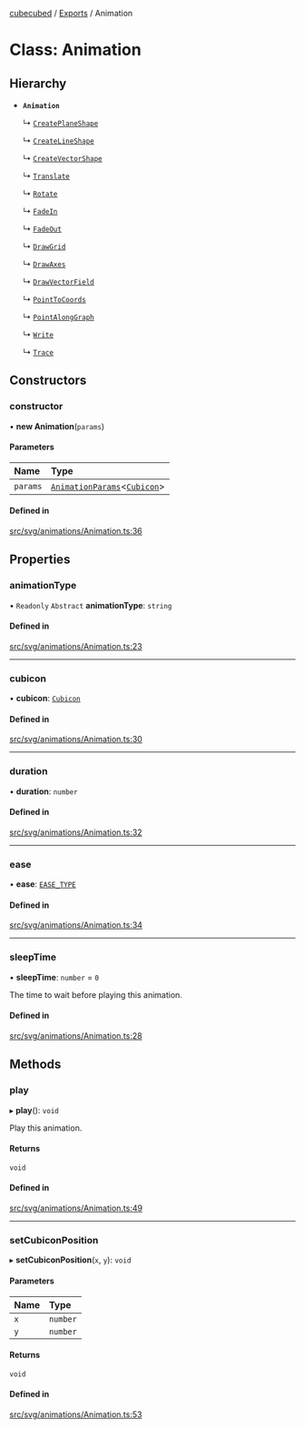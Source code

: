 [cubecubed](/reference/README.md) / [Exports](/reference/modules.md) / Animation

# Class: Animation

## Hierarchy

- **`Animation`**

  ↳ [`CreatePlaneShape`](/reference/classes/CreatePlaneShape.md)

  ↳ [`CreateLineShape`](/reference/classes/CreateLineShape.md)

  ↳ [`CreateVectorShape`](/reference/classes/CreateVectorShape.md)

  ↳ [`Translate`](/reference/classes/Translate.md)

  ↳ [`Rotate`](/reference/classes/Rotate.md)

  ↳ [`FadeIn`](/reference/classes/FadeIn.md)

  ↳ [`FadeOut`](/reference/classes/FadeOut.md)

  ↳ [`DrawGrid`](/reference/classes/DrawGrid.md)

  ↳ [`DrawAxes`](/reference/classes/DrawAxes.md)

  ↳ [`DrawVectorField`](/reference/classes/DrawVectorField.md)

  ↳ [`PointToCoords`](/reference/classes/PointToCoords.md)

  ↳ [`PointAlongGraph`](/reference/classes/PointAlongGraph.md)

  ↳ [`Write`](/reference/classes/Write.md)

  ↳ [`Trace`](/reference/classes/Trace.md)

## Constructors

### constructor

• **new Animation**(`params`)

#### Parameters

| Name | Type |
| :------ | :------ |
| `params` | [`AnimationParams`](/reference/interfaces/AnimationParams.md)<[`Cubicon`](/reference/classes/Cubicon.md)\> |

#### Defined in

[src/svg/animations/Animation.ts:36](https://github.com/imaphatduc/cubecubed/blob/0bd348a/src/svg/animations/Animation.ts#L36)

## Properties

### animationType

• `Readonly` `Abstract` **animationType**: `string`

#### Defined in

[src/svg/animations/Animation.ts:23](https://github.com/imaphatduc/cubecubed/blob/0bd348a/src/svg/animations/Animation.ts#L23)

___

### cubicon

• **cubicon**: [`Cubicon`](/reference/classes/Cubicon.md)

#### Defined in

[src/svg/animations/Animation.ts:30](https://github.com/imaphatduc/cubecubed/blob/0bd348a/src/svg/animations/Animation.ts#L30)

___

### duration

• **duration**: `number`

#### Defined in

[src/svg/animations/Animation.ts:32](https://github.com/imaphatduc/cubecubed/blob/0bd348a/src/svg/animations/Animation.ts#L32)

___

### ease

• **ease**: [`EASE_TYPE`](/reference/types/EASE_TYPE.md)

#### Defined in

[src/svg/animations/Animation.ts:34](https://github.com/imaphatduc/cubecubed/blob/0bd348a/src/svg/animations/Animation.ts#L34)

___

### sleepTime

• **sleepTime**: `number` = `0`

The time to wait before playing this animation.

#### Defined in

[src/svg/animations/Animation.ts:28](https://github.com/imaphatduc/cubecubed/blob/0bd348a/src/svg/animations/Animation.ts#L28)

## Methods

### play

▸ **play**(): `void`

Play this animation.

#### Returns

`void`

#### Defined in

[src/svg/animations/Animation.ts:49](https://github.com/imaphatduc/cubecubed/blob/0bd348a/src/svg/animations/Animation.ts#L49)

___

### setCubiconPosition

▸ **setCubiconPosition**(`x`, `y`): `void`

#### Parameters

| Name | Type |
| :------ | :------ |
| `x` | `number` |
| `y` | `number` |

#### Returns

`void`

#### Defined in

[src/svg/animations/Animation.ts:53](https://github.com/imaphatduc/cubecubed/blob/0bd348a/src/svg/animations/Animation.ts#L53)
